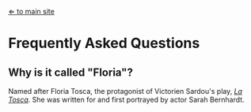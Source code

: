 [⇐ to main site](https://floria.khutulun.org)

Frequently Asked Questions
==========================

Why is it called "Floria"?
--------------------------

Named after Floria Tosca, the protagonist of Victorien Sardou's play, [*La Tosca*](https://en.wikipedia.org/wiki/La_Tosca). She was written for and first portrayed by actor Sarah Bernhardt.
